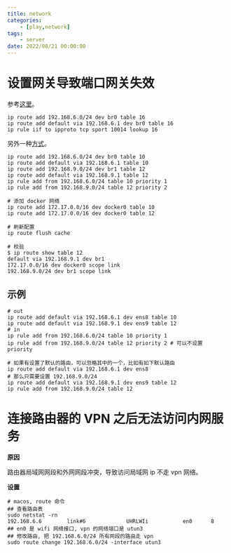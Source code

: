 ```yaml
---
title: network
categories: 
	- [play,network]
tags:
	- server
date: 2022/08/21 00:00:00
---
```


# 设置网关导致端口网关失效

参考[这里](https://unix.stackexchange.com/questions/664757/port-forwarding-does-not-work-using-different-gateway)。

```shell
ip route add 192.168.6.0/24 dev br0 table 16
ip route add default via 192.168.6.1 dev br0 table 16
ip rule iif to ipproto tcp sport 10014 lookup 16
```

另外一种[方式](https://superuser.com/questions/1091848/port-forwarding-not-working-for-certain-lan-ip)。

```shell
ip route add 192.168.6.0/24 dev br0 table 10
ip route add default via 192.168.6.1 table 10
ip route add 192.168.9.0/24 dev br1 table 12
ip route add default via 192.168.9.1 table 12
ip rule add from 192.168.6.0/24 table 10 priority 1
ip rule add from 192.168.9.0/24 table 12 priority 2

# 添加 docker 网络
ip route add 172.17.0.0/16 dev docker0 table 10
ip route add 172.17.0.0/16 dev docker0 table 12

# 刷新配置
ip route flush cache

# 校验
$ ip route show table 12
default via 192.168.9.1 dev br1
172.17.0.0/16 dev docker0 scope link
192.168.9.0/24 dev br1 scope link
```

## 示例

```shell
# out
ip route add default via 192.168.6.1 dev ens8 table 10
ip route add default via 192.168.9.1 dev ens9 table 12
# in
ip rule add from 192.168.6.0/24 table 10 priority 1
ip rule add from 192.168.9.0/24 table 12 priority 2 # 可以不设置 priority

# 如果有设置了默认的路由，可以忽略其中的一个，比如有如下默认路由
ip route add default via 192.168.6.1 dev ens8
# 那么只需要设置 192.168.9.0/24
ip route add default via 192.168.9.1 dev ens9 table 12
ip rule add from 192.168.9.0/24 table 12 
```

# 连接路由器的 VPN 之后无法访问内网服务

**原因**

路由器局域网网段和外网网段冲突，导致访问局域网 ip 不走 vpn 网络。

**设置**

```shell
# macos, route 命令
## 查看路由表
sudo netstat -rn
192.168.6.6        link#6             UHRLWIi           en0      8   
## en0 是 wifi 网络接口, vpn 的网络端口是 utun3
## 修改路由, 把 192.168.6.0/24 所有网段的路由走 vpn
sudo route change 192.168.6.0/24 -interface utun3
```

